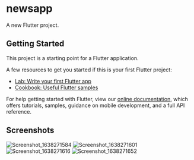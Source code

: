 # newsapp

A new Flutter project.

## Getting Started

This project is a starting point for a Flutter application.

A few resources to get you started if this is your first Flutter project:

- [Lab: Write your first Flutter app](https://flutter.dev/docs/get-started/codelab)
- [Cookbook: Useful Flutter samples](https://flutter.dev/docs/cookbook)

For help getting started with Flutter, view our
[online documentation](https://flutter.dev/docs), which offers tutorials,
samples, guidance on mobile development, and a full API reference.
## Screenshots
![Screenshot_1638271584](https://user-images.githubusercontent.com/62202902/144039320-26ca891c-444b-4e83-a691-37c77e095183.png)
![Screenshot_1638271601](https://user-images.githubusercontent.com/62202902/144039662-ad766c0f-2b1d-47b2-8459-d93e681b8d05.png)
![Screenshot_1638271616](https://user-images.githubusercontent.com/62202902/144039803-8c5278df-8684-4830-8c24-cfe4f47d6a32.png)
![Screenshot_1638271652](https://user-images.githubusercontent.com/62202902/144039965-faf9a919-30c7-459e-960d-fa7a42d86839.png)
